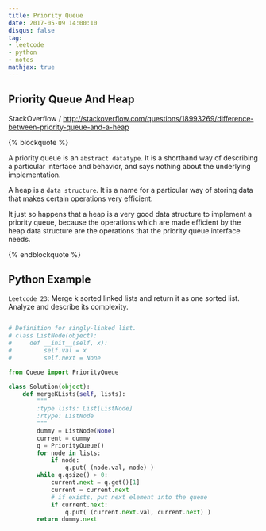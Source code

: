 ```yaml
---
title: Priority Queue
date: 2017-05-09 14:00:10
disqus: false
tag:
- leetcode
- python
- notes
mathjax: true
---
```


## Priority Queue And Heap

StackOverflow / <http://stackoverflow.com/questions/18993269/difference-between-priority-queue-and-a-heap>

{% blockquote %}

A priority queue is an `abstract datatype`. It is a shorthand way of describing a particular interface and behavior, and says nothing about the underlying implementation.

A heap is a `data structure`. It is a name for a particular way of storing data that makes certain operations very efficient.

It just so happens that a heap is a very good data structure to implement a priority queue, because the operations which are made efficient by the heap data structure are the operations that the priority queue interface needs.

{% endblockquote %}

## Python Example

`Leetcode 23`: Merge k sorted linked lists and return it as one sorted list. Analyze and describe its complexity.

```python

# Definition for singly-linked list.
# class ListNode(object):
#     def __init__(self, x):
#         self.val = x
#         self.next = None

from Queue import PriorityQueue

class Solution(object):
    def mergeKLists(self, lists):
        """
        :type lists: List[ListNode]
        :rtype: ListNode
        """
        dummy = ListNode(None)
        current = dummy
        q = PriorityQueue()
        for node in lists:
            if node:
                q.put( (node.val, node) )
        while q.qsize() > 0:
            current.next = q.get()[1]
            current = current.next
            # if exists, put next element into the queue
            if current.next:
                q.put( (current.next.val, current.next) )
        return dummy.next

```
